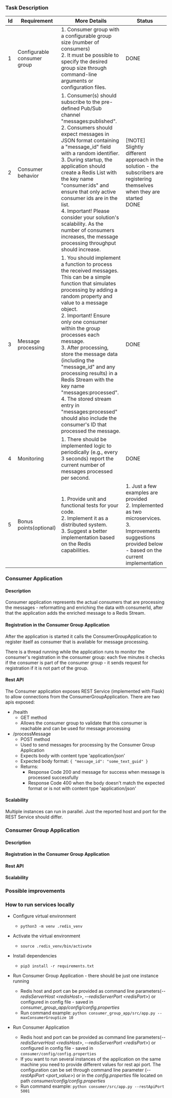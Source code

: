 ### Task Description
| Id | Requirement                  | More Details | Status |
| -- | ---------------------------- | ------------ | ------ |
| 1  | Configurable consumer group  | 1. Consumer group with a configurable group size (number of consumers)<br>2. It must be possible to specify the desired group size through command-line arguments or configuration files.   | DONE |
| 2  | Consumer behavior            | 1. Consumer(s) should subscribe to the pre-defined Pub/Sub channel "messages:published".<br>2. Consumers should expect messages in JSON format containing a "message_id" field with a random identifier.<br>3. During startup, the application should create a Redis List with the key name "consumer:ids" and ensure that only active consumer ids are in the list.<br>4. Important! Please consider your solution's scalability. As the number of consumers increases, the message processing throughput should increase. |[!NOTE] Slightly different approach in the solution - the subscribers are registering themselves when they are started<br>DONE |
| 3  | Message processing           | 1. You should implement a function to process the received messages. This can be a simple function that simulates processing by adding a random property and value to a message object.<br>2. Important! Ensure only one consumer within the group processes each message.<br>3. After processing, store the message data (including the "message_id" and any processing results) in a Redis Stream with the key name "messages:processed".<br>4. The stored stream entry in "messages:processed" should also include the consumer's ID that processed the message.    |DONE |
| 4  | Monitoring                  | 1. There should be implemented  logic to periodically (e.g., every 3 seconds) report the current number of messages processed per second.| DONE |
| 5  | Bonus points(optional)      | 1. Provide unit and functional tests for your code.<br>2. Implement it as a distributed system.<br>3. Suggest a better implementation based on the Redis capabilities. | 1. Just a few examples are provided<br>2. Implemented as two microservices.<br>3. Improvements suggestions provided below - based on the current implementation|

### Consumer Application
#### Description
Consumer application represents the actual consumers that are processing the messages - reformatting and enriching the data with consumerId, after that the application adds the enriched message to a Redis Stream.

#### Registration in the Consumer Group Application
After the application is started it calls the ConsumerGroupApplication to register itself as consumer that is available for message processing.

There is a thread running while the application runs to monitor the consumer's registration in the consumer group: each five minutes it checks if the consumer is part of the consumer group - it sends request for registration if it is not part of the group.

#### Rest API
The Consumer application exposes REST Service (implemented with Flask) to allow connections from the ConsumerGroupApplication.
There are two apis exposed:
* /health
  * GET method
  * Allows the consumer group to validate that this consumer is reachable and can be used for message processing
* /processMessage
  * POST method
  * Used to send messages for processing by the Consumer Group Application
  * Expects body with content type 'application/json'
  * Expected body format:
      `{ "message_id": "some_text_guid" }`
  * Returns:
    * Response Code 200 and message for success when message is processed successfully
    * Response Code 400 when the body doesn't match the expected format or is not with content type 'application/json'

#### Scalability
Multiple instances can run in parallel. Just the reported host and port for the REST Service should differ.

### Consumer Group Application
#### Description

#### Registration in the Consumer Group Application

#### Rest API

#### Scalability

### Possible improvements
### How to run services locally
* Configure virtual environment
  * `python3 -m venv .redis_venv`

* Activate the virtual environment
  * `source .redis_venv/bin/activate`

* Install dependencies
  * `pip3 install -r requirements.txt`

* Run Consumer Group Application - there should be just one instance running
  * Redis host and port can be provided as command line parameters(*--redisServerHost \<redisHost\>*, *--redisServerPort \<redisPort\>*) or configured in config file - saved in *consumer_group_app/config/config.properties*
  * Run command example: `python consumer_group_app/src/app.py --maxConsumerGroupSize 10`
* Run Consumer Application
  * Redis host and port can be provided as command line parameters(*--redisServerHost \<redisHost\>*, *--redisServerPort \<redisPort\>*) or configured in config file - saved in `consumer/config/config.properties`
  * If you want to run several instances of the application on the same machine you need to provide different values for rest api port. The configuration can be set through command line parameter (*--restApiPort \<port_value\>*) or in the *config.properties* file located on path *consumer/config/config.properties*
  * Run command example: `python consumer/src/app.py --restApiPort 5001`


